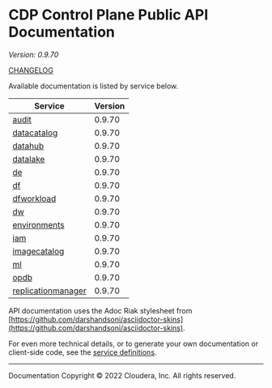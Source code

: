# CDP Control Plane Public API Documentation

*Version: 0.9.70*

[CHANGELOG](CHANGELOG.md)

Available documentation is listed by service below.

| Service | Version |
| --- | --- |
| [audit](./audit/index.html) | 0.9.70 |
| [datacatalog](./datacatalog/index.html) | 0.9.70 |
| [datahub](./datahub/index.html) | 0.9.70 |
| [datalake](./datalake/index.html) | 0.9.70 |
| [de](./de/index.html) | 0.9.70 |
| [df](./df/index.html) | 0.9.70 |
| [dfworkload](./dfworkload/index.html) | 0.9.70 |
| [dw](./dw/index.html) | 0.9.70 |
| [environments](./environments/index.html) | 0.9.70 |
| [iam](./iam/index.html) | 0.9.70 |
| [imagecatalog](./imagecatalog/index.html) | 0.9.70 |
| [ml](./ml/index.html) | 0.9.70 |
| [opdb](./opdb/index.html) | 0.9.70 |
| [replicationmanager](./replicationmanager/index.html) | 0.9.70 |

API documentation uses the Adoc Riak stylesheet from
[https://github.com/darshandsoni/asciidoctor-skins](https://github.com/darshandsoni/asciidoctor-skins).

For even more technical details, or to generate your own documentation or client-side code, see the
[service definitions](swagger/).

----

Documentation Copyright © 2022 Cloudera, Inc. All rights reserved.

